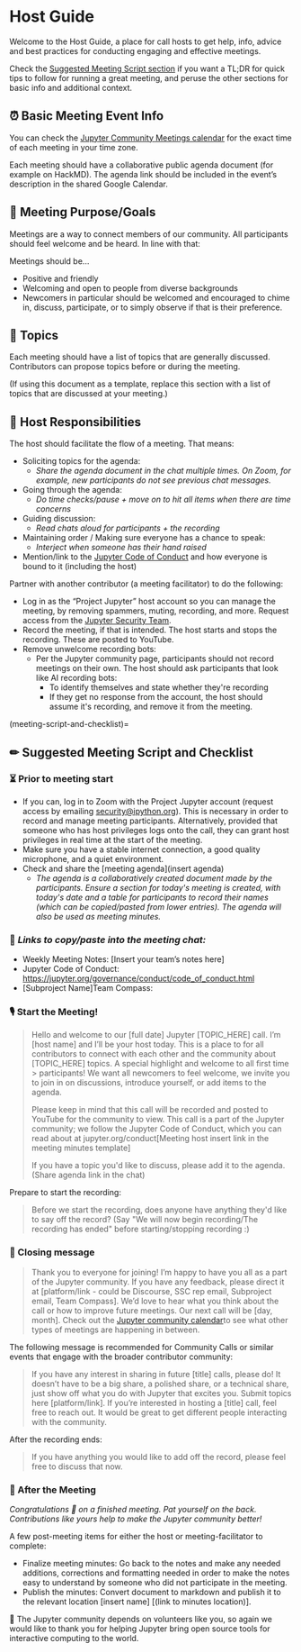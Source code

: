 # Host Guide 

Welcome to the Host Guide, a place for call hosts to get help,
info, advice and best practices for conducting engaging and effective
meetings.

Check the [Suggested Meeting Script section](#meeting-script-and-checklist)
if you want a TL;DR for quick tips to follow for running a great meeting, and
peruse the other sections for basic info and additional context.

## &#x23F0; Basic Meeting Event Info 

You can check the [Jupyter Community Meetings calendar](https://jupyter.org/community#calendar) for the exact time of each meeting in your time zone.

Each meeting should have a collaborative public agenda document (for example on HackMD). The agenda link should be included in the event’s description in the shared Google Calendar.

## &#x1F3AF; Meeting Purpose/Goals

Meetings are a way to connect members of our 
community. All participants should feel welcome and be heard. In line with that:

Meetings should be...

- Positive and friendly
- Welcoming and open to people from diverse backgrounds
- Newcomers in particular should be welcomed and encouraged to
  chime in, discuss, participate, or to simply observe if that is their preference.

## &#x1F4AC; Topics

Each meeting should have a list of topics that are generally discussed. Contributors can propose topics before or during the meeting.

(If using this document as a template, replace this section with a list of topics that are discussed at your meeting.)

## &#x1F4AA; Host Responsibilities

The host should facilitate the flow of a meeting. That means:

- Soliciting topics for the agenda:
  - *Share the agenda document in the chat multiple times. On Zoom, for example, new participants do not see previous chat messages.*
- Going through the agenda:
  - *Do time checks/pause + move on to hit all items when there are time concerns*
- Guiding discussion:
  - *Read chats aloud for participants + the recording*
- Maintaining order / Making sure everyone has a chance to speak:
  - *Interject when someone has their hand raised*
- Mention/link to the [Jupyter Code of Conduct](https://jupyter.org/conduct) and how everyone is bound to it (including the host)

Partner with another contributor (a meeting facilitator) to do the following:

- Log in as the “Project Jupyter” host account so you can manage the meeting, by removing spammers, muting, recording, and more. Request access from the [Jupyter Security Team](mailto:security@ipython.org).
- Record the meeting, if that is intended. The host starts and stops the recording. These are posted to YouTube.
- Remove unwelcome recording bots:
  - Per the Jupyter community page, participants
    should not record meetings on their own. The host should ask participants
    that look like AI recording bots:
    - To identify themselves and state whether they're recording
    - If they get no response from the account, the host should assume
      it's recording, and remove it from the meeting.

(meeting-script-and-checklist)=
## &#x270f; Suggested Meeting Script and Checklist 

### &#x23F3; Prior to meeting start

- If you can, log in to Zoom with the Project Jupyter account (request access by emailing [security@ipython.org](mailto:security@ipython.org)). This is necessary in order to record and manage meeting participants.  Alternatively, provided that someone who has host privileges logs onto the call, they can grant host privileges in real time at the start of the meeting. 
- Make sure you have a stable internet
connection, a good quality microphone, and a quiet environment.
- Check and share the [meeting agenda](insert agenda)
  - *The agenda is a collaboratively created document made by the participants.*
    *Ensure a section for today's meeting is created, with today's date and a table*
    *for participants to record their names (which can be copied/pasted from lower*
    *entries). The agenda will also be used as meeting minutes.*

### &#x1F517; *Links to copy/paste into the meeting chat:*

- Weekly Meeting Notes: [Insert your team’s notes here]
- Jupyter Code of Conduct: https://jupyter.org/governance/conduct/code_of_conduct.html
- [Subproject Name]Team Compass: 

### &#x1F399; Start the Meeting! 

> Hello and welcome to our [full date] Jupyter [TOPIC_HERE] call. I’m
> [host name] and I’ll be your host today.
> This is a place to for all contributors to connect with each other
> and the community about [TOPIC_HERE] topics. A special highlight and welcome to all first time > participants! We want all newcomers to feel
> welcome, we invite you to join in on discussions, introduce yourself,
> or add items to the agenda.
> 
> Please keep in mind that this call will be recorded and posted to YouTube for the community to view. This call is a part of the Jupyter community; we follow the Jupyter Code of Conduct, which you can read about at jupyter.org/conduct[Meeting host insert link in the meeting minutes template]
> 
> If you have a topic you'd like to discuss, please add it to the agenda. (Share agenda link in the chat)

Prepare to start the recording:

> Before we start the recording, does anyone have anything they'd like
> to say off the record? (Say "We will now begin recording/The recording has ended" before starting/stopping recording :)

### &#x1F3BA; Closing message 

> Thank you to everyone for joining! I’m happy to have you all as a part
> of the Jupyter community.
> If you have any feedback, please direct it at [platform/link - could be Discourse, SSC rep email, Subproject email, Team Compass]. We’d love to hear what
> you think about the call or how to improve future meetings.
> Our next call will be [day, month]. Check out the [Jupyter community calendar](https://jupyter.org/community#calendar)to see what other types of meetings are happening in between.

The following message is recommended for Community Calls or similar events that engage with the broader contributor community:

> If you have any interest in sharing in future [title] calls, please do! It doesn’t have to be a big share, a polished share, or a technical share, just show off what you do with Jupyter that excites you. Submit topics here [platform/link].
> If you’re interested in hosting a [title] call, feel free to reach out. It would be great to get different people interacting with the community.

After the recording ends:

> If you have anything you would like to add off the record, please feel free to discuss that now.

### &#x1F389; After the Meeting

*Congratulations &#x1F680; on a finished meeting. Pat yourself on the back. Contributions like yours help to make the Jupyter community better!*

A few post-meeting items for either the host or meeting-facilitator to complete:

- Finalize meeting minutes: Go back to the notes and make any needed additions, corrections and formatting needed in order to make the notes easy to understand by someone who did not participate in the meeting.
- Publish the minutes: Convert document to markdown and publish
it to the relevant location [insert name] [(link to minutes location)].

&#x1F305; The Jupyter community depends on volunteers like you, so again we
would like to thank you for helping Jupyter bring open source
tools for interactive computing to the world.
